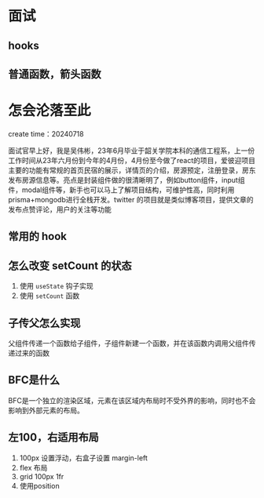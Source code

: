 # 面试

## hooks

## 普通函数，箭头函数

## 

# 怎会沦落至此

create time：20240718

面试官早上好，我是吴伟彬，23年6月毕业于韶关学院本科的通信工程系，上一份工作时间从23年六月份到今年的4月份，4月份至今做了react的项目，爱彼迎项目主要的功能有常规的首页民宿的展示，详情页的介绍，房源预定，注册登录，房东发布房源信息等。亮点是封装组件做的很清晰明了，例如button组件，input组件，modal组件等，新手也可以马上了解项目结构，可维护性高，同时利用prisma+mongodb进行全栈开发。twitter 的项目就是类似博客项目，提供文章的发布点赞评论，用户的关注等功能

## 常用的 hook

## 怎么改变 setCount 的状态

1. 使用 `useState` 钩子实现
2. 使用 `setCount` 函数

## 子传父怎么实现

父组件传递一个函数给子组件，子组件新建一个函数，并在该函数内调用父组件传递过来的函数

## BFC是什么

BFC是一个独立的渲染区域，元素在该区域内布局时不受外界的影响，同时也不会影响到外部元素的布局。

## 左100，右适用布局

1. 100px 设置浮动，右盒子设置 margin-left
2. flex 布局
3. grid 100px 1fr
4. 使用position